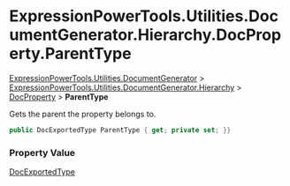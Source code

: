 ﻿# ExpressionPowerTools.Utilities.DocumentGenerator.Hierarchy.DocProperty.ParentType

[ExpressionPowerTools.Utilities.DocumentGenerator](ExpressionPowerTools.Utilities.DocumentGenerator.a.md) > [ExpressionPowerTools.Utilities.DocumentGenerator.Hierarchy](ExpressionPowerTools.Utilities.DocumentGenerator.Hierarchy.n.md) > [DocProperty](ExpressionPowerTools.Utilities.DocumentGenerator.Hierarchy.DocProperty.cs.md) > **ParentType**

Gets the parent the property belongs to.

```csharp
public DocExportedType ParentType { get; private set; }}
```

### Property Value

 [DocExportedType](ExpressionPowerTools.Utilities.DocumentGenerator.Hierarchy.DocExportedType.cs.md) 

